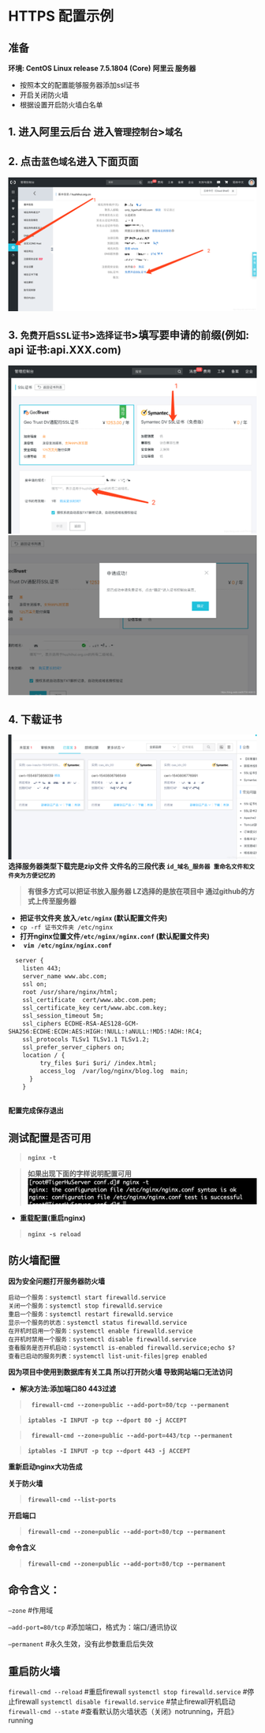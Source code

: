 

# HTTPS 配置示例
## 准备

**环境: CentOS Linux release 7.5.1804 (Core)**
**阿里云 服务器**

- 按照本文的配置能够服务器添加ssl证书
- 开启关闭防火墙
- 根据设置开启防火墙白名单

 ## 1. **进入阿里云后台 进入`管理控制台`>`域名`**
 ## 2. **点击`蓝色域名`进入下面页面**
![在这里插入图片描述](../public/images/20190415095220405.png?x-oss-process=image/watermark,type_ZmFuZ3poZW5naGVpdGk,shadow_10,text_aHR0cHM6Ly9ibG9nLmNzZG4ubmV0L2g3NzQxNDA5MTM=,size_16,color_FFFFFF,t_70)
 ## 3. **`免费开启SSL证书`>`选择证书`>填写要申请的前缀(例如: api 证书:api.XXX.com)**

![在这里插入图片描述](../public/images/20190415095926933.png?x-oss-process=image/watermark,type_ZmFuZ3poZW5naGVpdGk,shadow_10,text_aHR0cHM6Ly9ibG9nLmNzZG4ubmV0L2g3NzQxNDA5MTM=,size_16,color_FFFFFF,t_70)
![在这里插入图片描述](../public/images/20190415100205440.png?x-oss-process=image/watermark,type_ZmFuZ3poZW5naGVpdGk,shadow_10,text_aHR0cHM6Ly9ibG9nLmNzZG4ubmV0L2g3NzQxNDA5MTM=,size_16,color_FFFFFF,t_70)
## 4. **下载证书**
![在这里插入图片描述](../public/images/20190415100326713.png?x-oss-process=image/watermark,type_ZmFuZ3poZW5naGVpdGk,shadow_10,text_aHR0cHM6Ly9ibG9nLmNzZG4ubmV0L2g3NzQxNDA5MTM=,size_16,color_FFFFFF,t_70)
**选择服务器类型下载完是zip文件 文件名的三段代表 `id_域名_服务器 重命名文件和文件夹为方便记忆的`** 

> **有很多方式可以把证书放入服务器 
> LZ选择的是放在项目中 通过github的方式上传至服务器**
>

 - **把证书文件夹 放入`/etc/nginx` (默认配置文件夹)**
 - `cp -rf 证书文件夹 /etc/nginx `
 - **打开nginx位置文件`/etc/nginx/nginx.conf` (默认配置文件夹)**
 -  **` vim /etc/nginx/nginx.conf`**

```
  server {
    listen 443;
    server_name www.abc.com;
    ssl on;
    root /usr/share/nginx/html;
    ssl_certificate  cert/www.abc.com.pem;
    ssl_certificate_key cert/www.abc.com.key;
    ssl_session_timeout 5m;
    ssl_ciphers ECDHE-RSA-AES128-GCM-SHA256:ECDHE:ECDH:AES:HIGH:!NULL:!aNULL:!MD5:!ADH:!RC4;
    ssl_protocols TLSv1 TLSv1.1 TLSv1.2;
    ssl_prefer_server_ciphers on;
    location / {
         try_files $uri $uri/ /index.html;
         access_log  /var/log/nginx/blog.log  main;
      }
    }
    
```
 **配置完成保存退出**

##  **测试配置是否可用**

> **`nginx -t`**

> **如果出现下面的字样说明配置可用**![在这里插入图片描述](../public/images/20190415102446978.png)


 - **重载配置(重启nginx)**

> **`nginx -s reload`**

## 防火墙配置

**因为安全问题打开服务器防火墙**

    启动一个服务：systemctl start firewalld.service
    关闭一个服务：systemctl stop firewalld.service
    重启一个服务：systemctl restart firewalld.service
    显示一个服务的状态：systemctl status firewalld.service
    在开机时启用一个服务：systemctl enable firewalld.service
    在开机时禁用一个服务：systemctl disable firewalld.service
    查看服务是否开机启动：systemctl is-enabled firewalld.service;echo $?
    查看已启动的服务列表：systemctl list-unit-files|grep enabled

**因为项目中使用到数据库有关工具 
所以打开防火墙 导致网站端口无法访问**
 - **解决方法:添加端口80 443过滤**

> **` firewall-cmd --zone=public --add-port=80/tcp --permanent`**

> **`iptables -I INPUT -p tcp --dport 80 -j ACCEPT`**

> **` firewall-cmd --zone=public --add-port=443/tcp --permanent`**

>  **`iptables -I INPUT -p tcp --dport 443 -j ACCEPT`**

**重新启动nginx大功告成**


**关于防火墙**

>  **`firewall-cmd --list-ports`**

**开启端口**

>  **`firewall-cmd --zone=public --add-port=80/tcp --permanent`**

**命令含义**

>  **`firewall-cmd --zone=public --add-port=80/tcp --permanent`**

## 命令含义：

`–zone` #作用域

`–add-port=80/tcp` #添加端口，格式为：端口/通讯协议

`–permanent` #永久生效，没有此参数重启后失效

## 重启防火墙

`firewall-cmd --reload` #重启firewall
`systemctl stop firewalld.service` #停止firewall
`systemctl disable firewalld.service` #禁止firewall开机启动
`firewall-cmd --state` #查看默认防火墙状态（关闭》notrunning，开启》running







